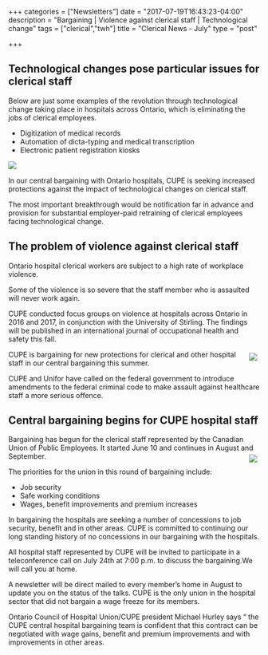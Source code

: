 +++
categories = ["Newsletters"]
date = "2017-07-19T16:43:23-04:00"
description = "Bargaining | Violence against clerical staff | Technological change"
tags = ["clerical","twh"]
title = "Clerical News - July"
type = "post"

+++


## Technological changes pose particular issues for clerical staff


Below are just some examples of the revolution through technological change taking place in hospitals across Ontario, which is eliminating the jobs of clerical employees.


- Digitization of medical records
- Automation of dicta-typing and medical transcription
- Electronic patient registration kiosks

![](/img/newsletter/Clerical-1_1.jpg)

In our central bargaining with Ontario hospitals, CUPE is seeking increased protections against the impact of technological changes on clerical staff.

The most important breakthrough would be notification far in advance and provision for substantial employer-paid retraining of clerical employees facing technological change.

## The problem of violence against clerical staff

Ontario hospital clerical workers are subject to a high rate of workplace violence.

Some of the violence is so severe that the staff member who is assaulted will never work again.

CUPE conducted focus groups on violence at hospitals across Ontario in 2016 and 2017, in conjunction with the University of Stirling. The findings will be published in an international journal of occupational health and safety this fall.

<img src="/img/newsletter/Clerical-2_1.jpg" align="right"  vspace="5px" hspace="5px"  />


CUPE is bargaining for new protections for clerical and other hospital staff in our central bargaining this summer.

CUPE and Unifor have called on the federal government to introduce amendments to the federal criminal code to make assault against healthcare staff a more serious offence.


## Central bargaining begins for CUPE hospital staff

Bargaining has begun for the clerical staff represented by the Canadian Union of Public Employees. It started June 10 and continues in August and September.
<img src="/img/newsletter/Clerical-1_3.jpg" align="right" vspace="5px" hspace="5px" />


The priorities for the union in this round of bargaining include:

- Job security
- Safe working conditions
- Wages, benefit improvements and premium increases

In bargaining the hospitals are seeking a number of concessions to job security, benefit and in other areas. CUPE is committed to continuing our long standing history of no concessions in our bargaining with the hospitals.

All hospital staff represented by CUPE will be invited to participate in a teleconference call on July 24th at 7:00 p.m. to discuss the bargaining.We will call you at home.

A newsletter will be direct mailed to every member’s home in August to update you on the status of the talks. CUPE is the only union in the hospital sector that did not bargain a wage freeze for its members.

Ontario Council of Hospital Union/CUPE president Michael Hurley says “ the CUPE central hospital bargaining team is confident that this contract can be negotiated with wage gains, benefit and premium improvements and with improvements in other areas.
